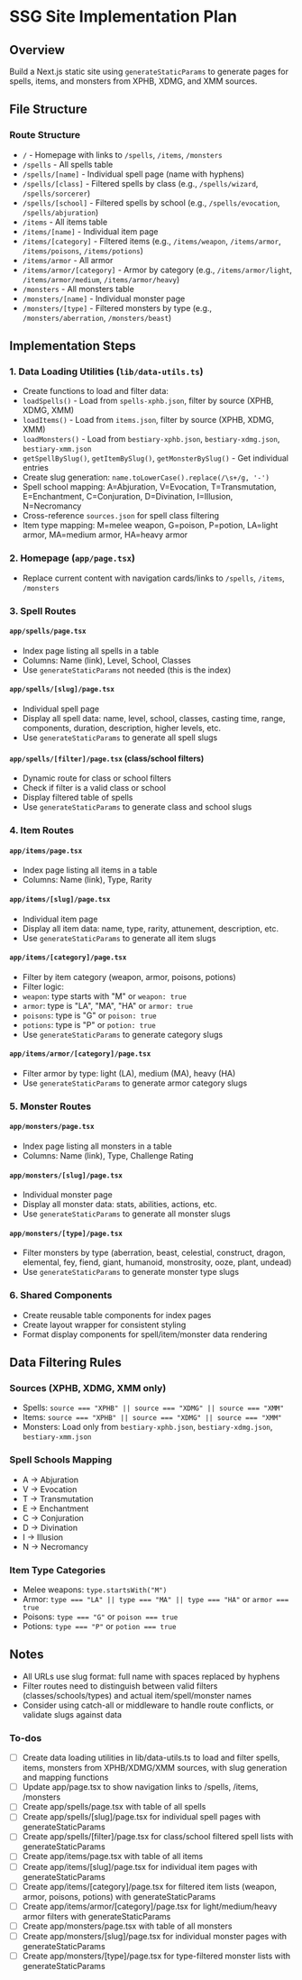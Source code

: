<!-- a10b70f3-22dc-43fe-9799-6b218621bd47 6cb58603-48b2-444c-bf3e-6b65dbe682d2 -->
# SSG Site Implementation Plan

## Overview

Build a Next.js static site using `generateStaticParams` to generate pages for spells, items, and monsters from XPHB, XDMG, and XMM sources.

## File Structure

### Route Structure

- `/` - Homepage with links to `/spells`, `/items`, `/monsters`
- `/spells` - All spells table
- `/spells/[name]` - Individual spell page (name with hyphens)
- `/spells/[class]` - Filtered spells by class (e.g., `/spells/wizard`, `/spells/sorcerer`)
- `/spells/[school]` - Filtered spells by school (e.g., `/spells/evocation`, `/spells/abjuration`)
- `/items` - All items table
- `/items/[name]` - Individual item page
- `/items/[category]` - Filtered items (e.g., `/items/weapon`, `/items/armor`, `/items/poisons`, `/items/potions`)
- `/items/armor` - All armor
- `/items/armor/[category]` - Armor by category (e.g., `/items/armor/light`, `/items/armor/medium`, `/items/armor/heavy`)
- `/monsters` - All monsters table
- `/monsters/[name]` - Individual monster page
- `/monsters/[type]` - Filtered monsters by type (e.g., `/monsters/aberration`, `/monsters/beast`)

## Implementation Steps

### 1. Data Loading Utilities (`lib/data-utils.ts`)

- Create functions to load and filter data:
- `loadSpells()` - Load from `spells-xphb.json`, filter by source (XPHB, XDMG, XMM)
- `loadItems()` - Load from `items.json`, filter by source (XPHB, XDMG, XMM)
- `loadMonsters()` - Load from `bestiary-xphb.json`, `bestiary-xdmg.json`, `bestiary-xmm.json`
- `getSpellBySlug()`, `getItemBySlug()`, `getMonsterBySlug()` - Get individual entries
- Create slug generation: `name.toLowerCase().replace(/\s+/g, '-')`
- Spell school mapping: A=Abjuration, V=Evocation, T=Transmutation, E=Enchantment, C=Conjuration, D=Divination, I=Illusion, N=Necromancy
- Cross-reference `sources.json` for spell class filtering
- Item type mapping: M=melee weapon, G=poison, P=potion, LA=light armor, MA=medium armor, HA=heavy armor

### 2. Homepage (`app/page.tsx`)

- Replace current content with navigation cards/links to `/spells`, `/items`, `/monsters`

### 3. Spell Routes

#### `app/spells/page.tsx`

- Index page listing all spells in a table
- Columns: Name (link), Level, School, Classes
- Use `generateStaticParams` not needed (this is the index)

#### `app/spells/[slug]/page.tsx`

- Individual spell page
- Display all spell data: name, level, school, classes, casting time, range, components, duration, description, higher levels, etc.
- Use `generateStaticParams` to generate all spell slugs

#### `app/spells/[filter]/page.tsx` (class/school filters)

- Dynamic route for class or school filters
- Check if filter is a valid class or school
- Display filtered table of spells
- Use `generateStaticParams` to generate class and school slugs

### 4. Item Routes

#### `app/items/page.tsx`

- Index page listing all items in a table
- Columns: Name (link), Type, Rarity

#### `app/items/[slug]/page.tsx`

- Individual item page
- Display all item data: name, type, rarity, attunement, description, etc.
- Use `generateStaticParams` to generate all item slugs

#### `app/items/[category]/page.tsx`

- Filter by item category (weapon, armor, poisons, potions)
- Filter logic:
- `weapon`: type starts with "M" or `weapon: true`
- `armor`: type is "LA", "MA", "HA" or `armor: true`
- `poisons`: type is "G" or `poison: true`
- `potions`: type is "P" or `potion: true`
- Use `generateStaticParams` to generate category slugs

#### `app/items/armor/[category]/page.tsx`

- Filter armor by type: light (LA), medium (MA), heavy (HA)
- Use `generateStaticParams` to generate armor category slugs

### 5. Monster Routes

#### `app/monsters/page.tsx`

- Index page listing all monsters in a table
- Columns: Name (link), Type, Challenge Rating

#### `app/monsters/[slug]/page.tsx`

- Individual monster page
- Display all monster data: stats, abilities, actions, etc.
- Use `generateStaticParams` to generate all monster slugs

#### `app/monsters/[type]/page.tsx`

- Filter monsters by type (aberration, beast, celestial, construct, dragon, elemental, fey, fiend, giant, humanoid, monstrosity, ooze, plant, undead)
- Use `generateStaticParams` to generate monster type slugs

### 6. Shared Components

- Create reusable table components for index pages
- Create layout wrapper for consistent styling
- Format display components for spell/item/monster data rendering

## Data Filtering Rules

### Sources (XPHB, XDMG, XMM only)

- Spells: `source === "XPHB" || source === "XDMG" || source === "XMM"`
- Items: `source === "XPHB" || source === "XDMG" || source === "XMM"`
- Monsters: Load only from `bestiary-xphb.json`, `bestiary-xdmg.json`, `bestiary-xmm.json`

### Spell Schools Mapping

- A → Abjuration
- V → Evocation
- T → Transmutation
- E → Enchantment
- C → Conjuration
- D → Divination
- I → Illusion
- N → Necromancy

### Item Type Categories

- Melee weapons: `type.startsWith("M")`
- Armor: `type === "LA" || type === "MA" || type === "HA"` or `armor === true`
- Poisons: `type === "G"` or `poison === true`
- Potions: `type === "P"` or `potion === true`

## Notes

- All URLs use slug format: full name with spaces replaced by hyphens
- Filter routes need to distinguish between valid filters (classes/schools/types) and actual item/spell/monster names
- Consider using catch-all or middleware to handle route conflicts, or validate slugs against data

### To-dos

- [ ] Create data loading utilities in lib/data-utils.ts to load and filter spells, items, monsters from XPHB/XDMG/XMM sources, with slug generation and mapping functions
- [ ] Update app/page.tsx to show navigation links to /spells, /items, /monsters
- [ ] Create app/spells/page.tsx with table of all spells
- [ ] Create app/spells/[slug]/page.tsx for individual spell pages with generateStaticParams
- [ ] Create app/spells/[filter]/page.tsx for class/school filtered spell lists with generateStaticParams
- [ ] Create app/items/page.tsx with table of all items
- [ ] Create app/items/[slug]/page.tsx for individual item pages with generateStaticParams
- [ ] Create app/items/[category]/page.tsx for filtered item lists (weapon, armor, poisons, potions) with generateStaticParams
- [ ] Create app/items/armor/[category]/page.tsx for light/medium/heavy armor filters with generateStaticParams
- [ ] Create app/monsters/page.tsx with table of all monsters
- [ ] Create app/monsters/[slug]/page.tsx for individual monster pages with generateStaticParams
- [ ] Create app/monsters/[type]/page.tsx for type-filtered monster lists with generateStaticParams